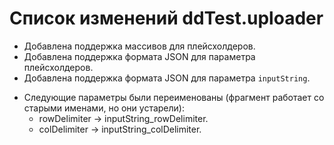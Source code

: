 # Список изменений ddTest.uploader

+ Добавлена поддержка массивов для плейсхолдеров.
+ Добавлена поддержка формата JSON для параметра плейсхолдеров.
+ Добавлена поддержка формата JSON для параметра `inputString`.
* Следующие параметры были переименованы (фрагмент работает со старыми именами, но они устарели):
	* rowDelimiter → inputString_rowDelimiter.
	* colDelimiter → inputString_colDelimiter.
	
